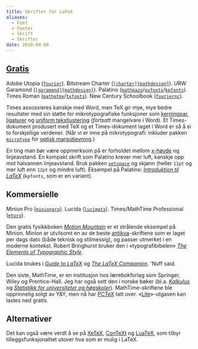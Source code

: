 ```yaml
---
title: Skrifter for LaTeX
aliases:
  - Font
  - Fonter
  - Skrift
  - Skrifter
date: 2010-04-08
---
```


[Gratis](http://ctan.tug.org/tex-archive/info/Free_Math_Font_Survey/survey.html)
--------------------------------------------------------------------------------

Adobe Utopia ([`fourier`](http://www.ctan.org/tex-archive/help/Catalogue/entries/fourier.html)). Bitstream Charter ([`[charter]{mathdesign}`](http://www.ctan.org/tex-archive/help/Catalogue/entries/mathdesign-charter.html)). URW Garamond ([`[garamond]{mathdesign}`](http://www.ctan.org/tex-archive/help/Catalogue/entries/mathdesign-garamond.html)). Palatino ([`mathpazo`](http://www.ctan.org/tex-archive/help/Catalogue/entries/mathpazo.html)/[`pxfonts`](http://www.ctan.org/tex-archive/help/Catalogue/entries/pxfonts.html)/[`kpfonts`](http://www.ctan.org/tex-archive/help/Catalogue/entries/kpfonts.html)). Times Roman ([`mathptmx`](http://www.ctan.org/tex-archive/help/Catalogue/entries/mathptmx.html)/[`txfonts`](http://www.ctan.org/tex-archive/help/Catalogue/entries/txfonts.html)). New Century Schoolbook ([`fouriernc`](http://www.ctan.org/tex-archive/help/Catalogue/entries/fouriernc.html)).

Times assossieres kanskje med Word, men TeX gir mye, mye bedre resultater med sin støtte for mikrotypografiske funksjoner som [kerningpar](http://en.wikipedia.org/wiki/Kerning), [ligaturer](http://en.wikipedia.org/wiki/Typographic_ligature) og [uniform tekstjustering](http://en.wikipedia.org/wiki/TeX#Hyphenation_and_justification) (*fortsatt* mangelvare i Word). Et Times-dokument produsert med TeX og et Times-dokument laget i Word er så å si to forskjellige verdener. (Når vi er inne på mikrotypografi: inkluder pakken [`microtype`](http://www.ctan.org/tex-archive/help/Catalogue/entries/microtype.html) for [optisk margutjevning](http://huftis.org/artiklar/kerning-i-fri-programvare/#comment-2276).)

En ting man bør være oppmerksom på er forholdet mellom [x-høyde](http://en.wikipedia.org/wiki/X-height) og linjeavstand. En kompakt skrift som Palatino krever mer luft, kanskje opp mot halvannen linjeavstand. Bruk pakken [`setspace`](http://www.ctan.org/tex-archive/help/Catalogue/entries/setspace.html) og skjønn (heller `11pt` og mer luft enn `12pt` og mindre luft). Eksempel på Palatino: [*Introduktion til LaTeX*](http://www.imf.au.dk/system/latex/bog/) (`kpfonts`, som er en variant).

Kommersielle
------------

Minion Pro ([`minionpro`](http://developer.berlios.de/projects/minionpro/)). Lucida ([`lucimatx`](http://www.pctex.com/Lucida_Fonts.html)). Times/MathTime Professional ([`mtpro`](http://www.pctex.com/mtpro2.html)).

Den gratis fysikkboken [*Motion Mountain*](http://www.motionmountain.net/) er et strålende eksempel på Minion. Minion er utvilsomt en av de beste [antikva](http://en.wikipedia.org/wiki/Serif#Old_Style)-skriftene som er laget per dags dato (både teknisk og stilmessig), og passer utmerket i en moderne kontekst. Robert Bringhurst bruker den i «typografibibelen» [*The Elements of Typographic Style*](http://www.amazon.com/dp/0881792063/).

Lucida brukes i [*Guide to LaTeX*](http://www.amazon.com/dp/0321173856/) og [*The LaTeX Companion*](http://www.amazon.com/dp/0201362996/). 'Nuff said.

Den siste, MathTime, er en institusjon hos lærebokforlag som Springer, Wiley og Prentice-Hall. Jeg har også sett den i norske bøker (bl.a. [*Kalkulus*](http://www.bokkilden.no/SamboWeb/produkt.do?produktId=1756297) og [*Statistikk for universiteter og høgskoler*](http://www.bokkilden.no/SamboWeb/produkt.do?produktId=144676)). MathTime-skriftene ble opprinnelig solgt av Y&Y, men nå har [PCTeX](http://www.pctex.com/) tatt over. «[Lite](http://www2.pctex.com/downloads.php?product=MTP2L)»-utgaven kan lastes ned gratis.

Alternativer
------------

Det kan også være verdt å se på [XeTeX](http://tug.org/xetex/), [ConTeXt](http://wiki.contextgarden.net/Main_Page) og [LuaTeX](http://www.luatex.org/), som tilbyr tilleggsfunksjonalitet utover hva som er mulig i LaTeX.
